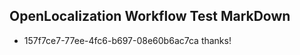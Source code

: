 ## OpenLocalization Workflow Test MarkDown
* 157f7ce7-77ee-4fc6-b697-08e60b6ac7ca thanks!

<!--HONumber=Nov16_HO5-->



